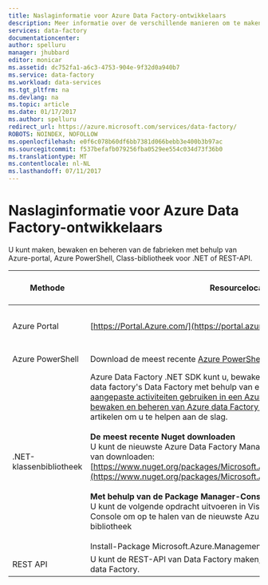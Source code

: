 ```yaml
---
title: Naslaginformatie voor Azure Data Factory-ontwikkelaars
description: Meer informatie over de verschillende manieren om te maken, bewaken en beheren van Azure data Factory
services: data-factory
documentationcenter: 
author: spelluru
manager: jhubbard
editor: monicar
ms.assetid: dc752fa1-a6c3-4753-904e-9f32d0a940b7
ms.service: data-factory
ms.workload: data-services
ms.tgt_pltfrm: na
ms.devlang: na
ms.topic: article
ms.date: 01/17/2017
ms.author: spelluru
redirect_url: https://azure.microsoft.com/services/data-factory/
ROBOTS: NOINDEX, NOFOLLOW
ms.openlocfilehash: e0f6c078b60df6bb7381d066bebb3e400b3b97ac
ms.sourcegitcommit: f537befafb079256fba0529ee554c034d73f36b0
ms.translationtype: MT
ms.contentlocale: nl-NL
ms.lasthandoff: 07/11/2017
---
```

# <a name="azure-data-factory-developer-reference"></a>Naslaginformatie voor Azure Data Factory-ontwikkelaars
U kunt maken, bewaken en beheren van de fabrieken met behulp van Azure-portal, Azure PowerShell, Class-bibliotheek voor .NET of REST-API.

| Methode | Resourcelocatie | Referenties voor ontwikkelaars |
| --- | --- | --- |
| Azure Portal |[https://Portal.Azure.com/](https://portal.azure.com) |[Aan de slag met Azure Data Factory (Azure-portal)](data-factory-build-your-first-pipeline-using-editor.md) |
| Azure PowerShell |Download de meest recente [Azure PowerShell](http://go.microsoft.com/?linkid=9811175&clcid=0x409) |[Cmdlet-verwijzing](https://msdn.microsoft.com/library/dn820234.aspx) |
| .NET-klassenbibliotheek |Azure Data Factory .NET SDK kunt u, bewaken, en maken en beheren van Azure data factory's Data Factory met behulp van een activiteit .NET uitbreiden. Zie [aangepaste activiteiten gebruiken in een Azure Data Factory-pijplijn](data-factory-use-custom-activities.md) en [maken, bewaken en beheren van Azure data Factory met .NET SDK voor Data Factory](data-factory-create-data-factories-programmatically.md) artikelen om u te helpen aan de slag.<br/><br/><b>De meest recente Nuget downloaden</b><br/>U kunt de nieuwste Azure Data Factory Management bibliotheek Nuget-pakket van downloaden: [https://www.nuget.org/packages/Microsoft.Azure.Management.DataFactories/](https://www.nuget.org/packages/Microsoft.Azure.Management.DataFactories/)<br/><br/>**Met behulp van de Package Manager-Console in Visual Studio**<br/>U kunt de volgende opdracht uitvoeren in Visual Studio Package Manager-Console om op te halen van de nieuwste Azure Data Factory Management-bibliotheek<br/><br/>Install-Package Microsoft.Azure.Management.DataFactories |[.NET SDK-naslaginformatie](https://msdn.microsoft.com/library/mt415893.aspx) |
| REST API |U kunt de REST-API van Data Factory maken, bewaken en beheren van Azure data Factory. |[Naslaginformatie over REST-API](https://msdn.microsoft.com/library/dn906738.aspx) |

